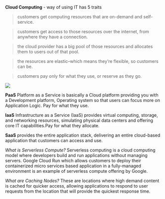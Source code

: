 **Cloud Computing** - way of using IT has 5 traits

> customers get computing resources that are on-demand and self-service.

> customers get access to those resources over the internet, from anywhere they have a connection.

> the cloud provider has a big pool of those resources and allocates them to users out of that pool.

> the resources are elastic–which means they’re flexible, so customers can be.

> customers pay only for what they use, or reserve as they go.

  

![](https://lh7-rt.googleusercontent.com/docsz/AD_4nXf0Yxpiahr_CqaNI_TvQe7Tv-E1q4NvwbVGlXjQgms0WZTGW5JCaCy_jT1ug7DvWmWu_K0BhgxjuQdPOkD_eDVyxplmO-HMmKMgBNJsUqQMKqO51F7Lf5PLn399l4ekOylqDysDyA?key=2-pBuPFY7Ub5-6l6bY8khdea)

  

**PaaS** Platform as a Service is basically a Cloud platform providing you with a Development platform, Operating system so that users can focus more on Application Logic. Pay for what they use.

**IaaS** Infrastructure as a Service (IaaS) provides virtual computing, storage, and networking resources, simulating physical data centers and offering core IT capabilities.Pay for what they allocate.

**SaaS** provides the entire application stack, delivering an entire cloud-based application that customers can access and use.

  
  
*What is Serverless Compute?*
Serverless computing is a cloud computing model where developers build and run applications without managing servers. Google Cloud Run which allows customers to deploy their containerized micro services based application in a fully-managed environment is an example of serverless compute offering by Google.

  
*What are Caching Nodes?*
These are locations where high demand content is cached for quicker access, allowing applications to respond to user requests from the location that will provide the quickest response time.

